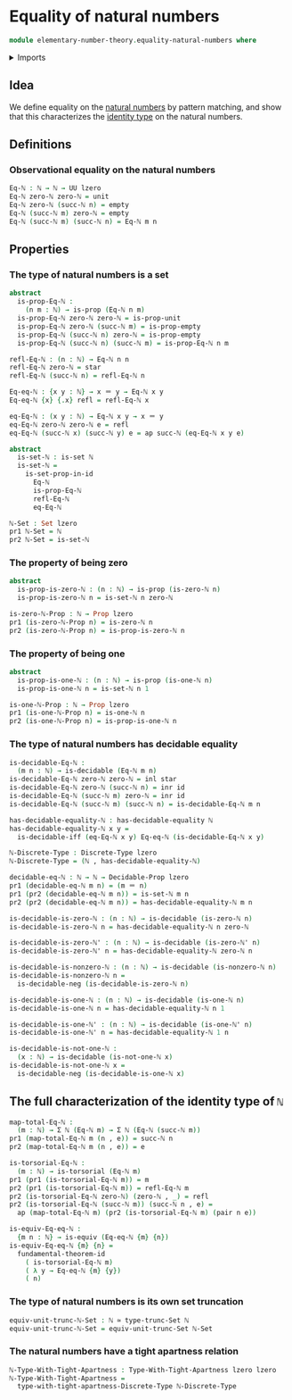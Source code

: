 # Equality of natural numbers

```agda
module elementary-number-theory.equality-natural-numbers where
```

<details><summary>Imports</summary>

```agda
open import elementary-number-theory.natural-numbers

open import foundation.action-on-identifications-functions
open import foundation.coproduct-types
open import foundation.decidable-equality
open import foundation.decidable-types
open import foundation.dependent-pair-types
open import foundation.discrete-types
open import foundation.empty-types
open import foundation.equivalences
open import foundation.function-types
open import foundation.fundamental-theorem-of-identity-types
open import foundation.identity-types
open import foundation.propositions
open import foundation.set-truncations
open import foundation.sets
open import foundation.tight-apartness-relations
open import foundation.unit-type
open import foundation.universe-levels

open import foundation-core.decidable-propositions
open import foundation-core.torsorial-type-families
```

</details>

## Idea

We define equality on the
[natural numbers](elementary-number-theory.natural-numbers.md) by pattern
matching, and show that this characterizes the
[identity type](foundation.identity-types.md) on the natural numbers.

## Definitions

### Observational equality on the natural numbers

```agda
Eq-ℕ : ℕ → ℕ → UU lzero
Eq-ℕ zero-ℕ zero-ℕ = unit
Eq-ℕ zero-ℕ (succ-ℕ n) = empty
Eq-ℕ (succ-ℕ m) zero-ℕ = empty
Eq-ℕ (succ-ℕ m) (succ-ℕ n) = Eq-ℕ m n
```

## Properties

### The type of natural numbers is a set

```agda
abstract
  is-prop-Eq-ℕ :
    (n m : ℕ) → is-prop (Eq-ℕ n m)
  is-prop-Eq-ℕ zero-ℕ zero-ℕ = is-prop-unit
  is-prop-Eq-ℕ zero-ℕ (succ-ℕ m) = is-prop-empty
  is-prop-Eq-ℕ (succ-ℕ n) zero-ℕ = is-prop-empty
  is-prop-Eq-ℕ (succ-ℕ n) (succ-ℕ m) = is-prop-Eq-ℕ n m

refl-Eq-ℕ : (n : ℕ) → Eq-ℕ n n
refl-Eq-ℕ zero-ℕ = star
refl-Eq-ℕ (succ-ℕ n) = refl-Eq-ℕ n

Eq-eq-ℕ : {x y : ℕ} → x ＝ y → Eq-ℕ x y
Eq-eq-ℕ {x} {.x} refl = refl-Eq-ℕ x

eq-Eq-ℕ : (x y : ℕ) → Eq-ℕ x y → x ＝ y
eq-Eq-ℕ zero-ℕ zero-ℕ e = refl
eq-Eq-ℕ (succ-ℕ x) (succ-ℕ y) e = ap succ-ℕ (eq-Eq-ℕ x y e)

abstract
  is-set-ℕ : is-set ℕ
  is-set-ℕ =
    is-set-prop-in-id
      Eq-ℕ
      is-prop-Eq-ℕ
      refl-Eq-ℕ
      eq-Eq-ℕ

ℕ-Set : Set lzero
pr1 ℕ-Set = ℕ
pr2 ℕ-Set = is-set-ℕ
```

### The property of being zero

```agda
abstract
  is-prop-is-zero-ℕ : (n : ℕ) → is-prop (is-zero-ℕ n)
  is-prop-is-zero-ℕ n = is-set-ℕ n zero-ℕ

is-zero-ℕ-Prop : ℕ → Prop lzero
pr1 (is-zero-ℕ-Prop n) = is-zero-ℕ n
pr2 (is-zero-ℕ-Prop n) = is-prop-is-zero-ℕ n
```

### The property of being one

```agda
abstract
  is-prop-is-one-ℕ : (n : ℕ) → is-prop (is-one-ℕ n)
  is-prop-is-one-ℕ n = is-set-ℕ n 1

is-one-ℕ-Prop : ℕ → Prop lzero
pr1 (is-one-ℕ-Prop n) = is-one-ℕ n
pr2 (is-one-ℕ-Prop n) = is-prop-is-one-ℕ n
```

### The type of natural numbers has decidable equality

```agda
is-decidable-Eq-ℕ :
  (m n : ℕ) → is-decidable (Eq-ℕ m n)
is-decidable-Eq-ℕ zero-ℕ zero-ℕ = inl star
is-decidable-Eq-ℕ zero-ℕ (succ-ℕ n) = inr id
is-decidable-Eq-ℕ (succ-ℕ m) zero-ℕ = inr id
is-decidable-Eq-ℕ (succ-ℕ m) (succ-ℕ n) = is-decidable-Eq-ℕ m n

has-decidable-equality-ℕ : has-decidable-equality ℕ
has-decidable-equality-ℕ x y =
  is-decidable-iff (eq-Eq-ℕ x y) Eq-eq-ℕ (is-decidable-Eq-ℕ x y)

ℕ-Discrete-Type : Discrete-Type lzero
ℕ-Discrete-Type = (ℕ , has-decidable-equality-ℕ)

decidable-eq-ℕ : ℕ → ℕ → Decidable-Prop lzero
pr1 (decidable-eq-ℕ m n) = (m ＝ n)
pr1 (pr2 (decidable-eq-ℕ m n)) = is-set-ℕ m n
pr2 (pr2 (decidable-eq-ℕ m n)) = has-decidable-equality-ℕ m n

is-decidable-is-zero-ℕ : (n : ℕ) → is-decidable (is-zero-ℕ n)
is-decidable-is-zero-ℕ n = has-decidable-equality-ℕ n zero-ℕ

is-decidable-is-zero-ℕ' : (n : ℕ) → is-decidable (is-zero-ℕ' n)
is-decidable-is-zero-ℕ' n = has-decidable-equality-ℕ zero-ℕ n

is-decidable-is-nonzero-ℕ : (n : ℕ) → is-decidable (is-nonzero-ℕ n)
is-decidable-is-nonzero-ℕ n =
  is-decidable-neg (is-decidable-is-zero-ℕ n)

is-decidable-is-one-ℕ : (n : ℕ) → is-decidable (is-one-ℕ n)
is-decidable-is-one-ℕ n = has-decidable-equality-ℕ n 1

is-decidable-is-one-ℕ' : (n : ℕ) → is-decidable (is-one-ℕ' n)
is-decidable-is-one-ℕ' n = has-decidable-equality-ℕ 1 n

is-decidable-is-not-one-ℕ :
  (x : ℕ) → is-decidable (is-not-one-ℕ x)
is-decidable-is-not-one-ℕ x =
  is-decidable-neg (is-decidable-is-one-ℕ x)
```

## The full characterization of the identity type of `ℕ`

```agda
map-total-Eq-ℕ :
  (m : ℕ) → Σ ℕ (Eq-ℕ m) → Σ ℕ (Eq-ℕ (succ-ℕ m))
pr1 (map-total-Eq-ℕ m (n , e)) = succ-ℕ n
pr2 (map-total-Eq-ℕ m (n , e)) = e

is-torsorial-Eq-ℕ :
  (m : ℕ) → is-torsorial (Eq-ℕ m)
pr1 (pr1 (is-torsorial-Eq-ℕ m)) = m
pr2 (pr1 (is-torsorial-Eq-ℕ m)) = refl-Eq-ℕ m
pr2 (is-torsorial-Eq-ℕ zero-ℕ) (zero-ℕ , _) = refl
pr2 (is-torsorial-Eq-ℕ (succ-ℕ m)) (succ-ℕ n , e) =
  ap (map-total-Eq-ℕ m) (pr2 (is-torsorial-Eq-ℕ m) (pair n e))

is-equiv-Eq-eq-ℕ :
  {m n : ℕ} → is-equiv (Eq-eq-ℕ {m} {n})
is-equiv-Eq-eq-ℕ {m} {n} =
  fundamental-theorem-id
    ( is-torsorial-Eq-ℕ m)
    ( λ y → Eq-eq-ℕ {m} {y})
    ( n)
```

### The type of natural numbers is its own set truncation

```agda
equiv-unit-trunc-ℕ-Set : ℕ ≃ type-trunc-Set ℕ
equiv-unit-trunc-ℕ-Set = equiv-unit-trunc-Set ℕ-Set
```

### The natural numbers have a tight apartness relation

```agda
ℕ-Type-With-Tight-Apartness : Type-With-Tight-Apartness lzero lzero
ℕ-Type-With-Tight-Apartness =
  type-with-tight-apartness-Discrete-Type ℕ-Discrete-Type
```
